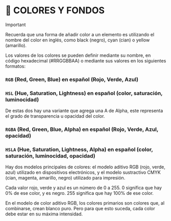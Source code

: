 #  :art: COLORES Y FONDOS

> [!IMPORTANT]
>Recuerda que una forma de añadir color a un elemento es utilizando el nombre del color en inglés, como black (negro), cyan (cian) o yellow (amarillo).

Los valores de los colores se pueden definir mediante su nombre, en código hexadecimal (#RRGGBBAA) o mediante sus valores en los siguientes formatos:

### `RGB` (Red, Green, Blue) en español (Rojo, Verde, Azul)
### `HSL` (Hue, Saturation, Lightness) en español (color, saturación, luminocidad)

De estas dos hay una variante que agrega una A de Alpha, este representa el grado de transparencia u opacidad del color.

### `RGBA` (Red, Green, Blue, Alpha) en español (Rojo, Verde, Azul, opacidad)
### `HSLA` (Hue, Saturation, Lightness, Alpha) en español (color, saturación, luminocidad, opacidad)

Hay dos modelos principales de colores: el modelo aditivo RGB (rojo, verde, azul) utilizado en dispositivos electrónicos, y el modelo sustractivo CMYK (cian, magenta, amarillo, negro) utilizado para impresión.

Cada valor rojo, verde y azul es un número de 0 a 255. 0 significa que hay 0% de ese color, y es negro. 255 significa que hay 100% de ese color.

En el modelo de color aditivo RGB, los colores primarios son colores que, al combinarse, crean blanco puro. Pero para que esto suceda, cada color debe estar en su máxima intensidad.





